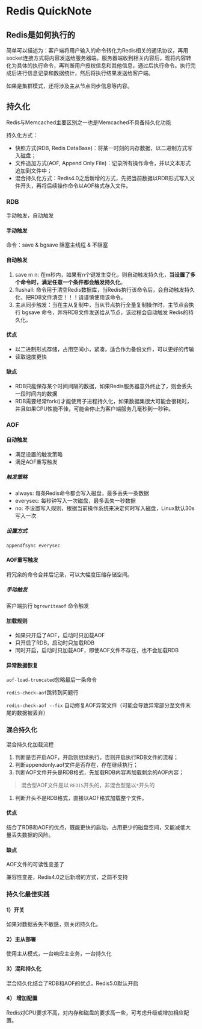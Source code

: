 # Redis QuickNote

## Redis是如何执行的

简单可以描述为：客户端将用户输入的命令转化为Redis相关的通讯协议，再用socket连接方式将内容发送给服务器端。服务器端收到相关内容后，现将内容转化为具体的执行命令，再判断用户授权信息和其他信息，通过后执行命令。执行完成后进行信息记录和数据统计，然后将执行结果发送给客户端。

如果是集群模式，还将涉及主从节点同步信息等内容。

## 持久化

Redis与Memcached主要区别之一也是Memcached不具备持久化功能

持久化方式：

- 快照方式(RDB, Redis DataBase)：将某一时刻的内存数据，以二进制方式写入磁盘；
- 文件追加方式(AOF, Append Only File)：记录所有操作命令，并以文本形式追加到文件中；
- 混合持久化方式：Redis4.0之后新增的方式，先把当前数据以RDB形式写入文件开头，再将后续操作命令以AOF格式存入文件。

### RDB

手动触发，自动触发

#### 手动触发

命令：save & bgsave 阻塞主线程 & 不阻塞

#### 自动触发

1. save m n: 在m秒内，如果有n个键发生变化，则自动触发持久化，**当设置了多个命令时，满足任意一个条件都会触发持久化**。
2. flushall: 命令用于清空Redis数据库，当Redis执行该命令后，会自动触发持久化，把RDB文件清空！！！请谨慎使用该命令。
3. 主从同步触发：当在主从复制中，当从节点执行全量复制操作时，主节点会执行 bgsave 命令，并将RDB文件发送给从节点，该过程会自动触发 Redis的持久化。

#### 优点

- 以二进制形式存储，占用空间小，紧凑，适合作为备份文件，可以更好的传输
- 读取速度更快

#### 缺点

- RDB只能保存某个时间间隔的数据，如果Redis服务器意外终止了，则会丢失一段时间内的数据
- RDB需要经常fork()才能使用子进程持久化，如果数据集很大可能会很耗时，并且如果CPU性能不佳，可能会停止为客户端服务几毫秒到一秒钟。

### AOF

#### 自动触发

- 满足设置的触发策略
- 满足AOF重写触发

##### 触发策略

- always:  每条Redis命令都会写入磁盘，最多丢失一条数据
- everysec: 每秒钟写入一次磁盘，最多丢失一秒数据
- no: 不设置写入规则，根据当前操作系统来决定何时写入磁盘，Linux默认30s写入一次

##### 设置方式

```sh
appendfsync everysec
```

#### AOF重写触发

将冗余的命令合并后记录，可以大幅度压缩存储空间。

 ##### 手动触发

客户端执行 `bgrewriteaof` 命令触发

#### 加载规则

- 如果只开启了AOF，启动时只加载AOF
- 只开启了RDB，启动时只加载RDB
- 同时开启，启动时只加载AOF，即使AOF文件不存在，也不会加载RDB

#### 异常数据恢复

`aof-load-truncated`忽略最后一条命令

`redis-check-aof`跳转到问题行

`redis-check-aof --fix` 自动修复AOF异常文件（可能会导致异常部分至文件末尾的数据被丢弃）

### 混合持久化

混合持久化加载流程

1. 判断是否开启AOF，开启则继续执行，否则开启执行RDB文件的流程；
2. 判断appendonly.aof文件是否存在，存在继续执行；
3. 判断AOF文件开头是RDB格式，先加载RDB内容再加载剩余的AOF内容；

> 混合型AOF文件是以 `REDIS`开头的，非混合型是以`*`开头的

1. 判断开头不是RDB格式，直接以AOF格式加载整个文件。

#### 优点

结合了RDB和AOF的优点，既能更快的启动，占用更少的磁盘空间，又能减低大量丢失数据的风险。

#### 缺点

AOF文件的可读性变差了

兼容性变差，Redis4.0之后新增的方式，之前不支持

### 持久化最佳实践

#### 1）开关

如果对数据丢失不敏感，则关闭持久化。

#### 2）主从部署

使用主从模式，一台响应主业务，一台持久化

#### 3）混和持久化

混合持久化结合了RDB和AOF的优点，Redis5.0默认开启

#### 4） 增加配置

Redis对CPU要求不高，对内存和磁盘的要求高一些，可考虑升级或增加相应配置。

























































